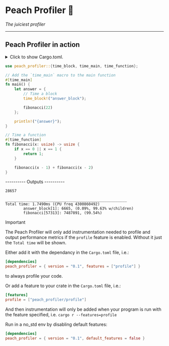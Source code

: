 # Peach Profiler 🍑

_The juiciest profiler_

---

## Peach Profiler in action

<details>
<summary>
Click to show Cargo.toml.
</summary>

```toml
[dependencies]
peach_profiler = "0.1"
# Alternatively list peach_profiler like so to always enable profiling.
# peach_profiler = { version = "0.1", features=["profile"] }

[features]
# Point your profile feature are the peach_profilers profile feature. Running
# with `cargo r --features=profile` will display profile information from run.
# Running without the feature removes all macro generated code.
profile = ["peach_profiler/profile"]

```

</details>
<p></p>

```rust
use peach_profiler::{time_block, time_main, time_function};

// Add the `time_main` macro to the main function
#[time_main]
fn main() {
    let answer = {
        // Time a block
        time_block!("answer_block");

        fibonacci(22)
    };

    println!("{answer}");
}

// Time a function
#[time_function]
fn fibonacci(x: usize) -> usize {
    if x == 0 || x == 1 {
        return 1;
    }

    fibonacci(x - 1) + fibonacci(x - 2)
}
```

---------- Outputs ----------

```console
28657

______________________________________________________
Total time: 1.7490ms (CPU freq 4300860492)
        answer_block[1]: 6665, (0.09%, 99.63% w/children)
        fibonacci[57313]: 7487891, (99.54%)
```

> [!IMPORTANT]
> The Peach Profiler will only add instrumentation needed to profile and
> output performance metrics if the `profile` feature is enabled. Without it
> just the `Total time` will be shown.

Either add it with the dependancy in the `Cargo.toml` file, i.e.:

```toml
[dependencies]
peach_profiler = { version = "0.1", features = ["profile"] }
```

to always profile your code.

Or add a feature to your crate in the `Cargo.toml` file, i.e.:

```toml
[features]
profile = ["peach_profiler/profile"]
```

And then instrumentation will only be added when your program is run with the
feature specified, i.e. `cargo r --features=profile`

Run in a no_std env by disabling default features:

```toml
[dependencies]
peach_profiler = { version = "0.1", default_features = false }
```
